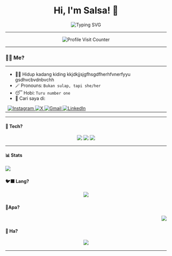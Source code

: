 <h1 align="center">Hi, I'm Salsa! 👋</h1>

<p align="center">
  <img src="https://readme-typing-svg.herokuapp.com?font=Orbitron&size=22&duration=3000&pause=1000&color=11336E&center=true&vCenter=true&width=435&lines=At+Hasanuddin+University;Information+System+Student" alt="Typing SVG" />
</p>

---

<p align="center">
  <img src="https://profile-counter.glitch.me/nabilasalsabilaaa/count.svg" alt="Profile Visit Counter" />
</p>

---

### 😶‍🌫️ Me?
<table width="100%" border="0" cellpadding="100" cellspacing="100">
  <tr>
    <td width="100%" valign="top" align="left">

- 🤦‍♀️ Hidup kadang kiding kkjdkjjsjgfhsgdfherhfvnerfyyu gsdhvcbvdnbvchh
- 🪄 Pronouns: `Bukan sulap, tapi she/her`               
- 😴 Hobi: `Turu number one`                                 
- 📱 Cari saya di:
  
<a href="https://instagram.com/nslsabilaaa_" target="_blank" rel="noopener noreferrer">
  <img src="https://img.shields.io/badge/Instagram-%23E4405F.svg?style=for-the-badge&logo=instagram&logoColor=white" alt="Instagram">
</a>
<a href="https://x.com/bwakekoqq" target="_blank" rel="noopener noreferrer">
  <img src="https://img.shields.io/badge/X-%23181717.svg?style=for-the-badge&logo=x&logoColor=white" alt="X">
</a>
<a href="mailto:naabiilasalsabilaa@gmail.com" target="_blank" rel="noopener noreferrer">
  <img src="https://img.shields.io/badge/Gmail-%23FFFFFF.svg?style=for-the-badge&logo=gmail&logoColor=D14836" alt="Gmail">
</a>
<a href="https://www.linkedin.com/in/nabila-salsabila-964511358" target="_blank" rel="noopener noreferrer">
  <img src="https://img.shields.io/badge/LinkedIn-%230077B5.svg?style=for-the-badge&logo=linkedin&logoColor=white" alt="LinkedIn">
</a>
  </td>
  <td width="100%" valign="top" align="right">
    <img src="https://raw.githubusercontent.com/nabilasalsabilaaa/nabilasalsabilaaa/main/no-wakeup.gif" width="400" />
  </td>
</tr>
</table>

--- 

#### 🧰 Tech?
<p align="center">
  <img src="https://img.shields.io/badge/Git-F05032?style=for-the-badge&logo=git&logoColor=white" width="200"/>
  <img src="https://img.shields.io/badge/GitHub-181717?style=for-the-badge&logo=github&logoColor=white" width="100"/>
  <img src="https://img.shields.io/badge/VS%20Code-007ACC?style=for-the-badge&logo=visual-studio-code&logoColor=white" width="50"/>
</p>

---

#### 📊 Stats
<p align="left">
  <img src="https://github-readme-stats.vercel.app/api?username=nabilasalsabilaaa&show_icons=true&theme=nightowl" width="400" />
</p>

#### 🐦‍⬛ Lang?
<p align="center">
  <img src="https://github-readme-stats.vercel.app/api/top-langs/?username=nabilasalsabilaaa&layout=compact&theme=nightowl" width="400" />
</p>

#### 🦤Apa?
<p align="right">
  <img src="https://github-readme-streak-stats.herokuapp.com?user=nabilasalsabilaaa&theme=nightowl&hide_border=false" width="400" />
</p>

#### 🐧 Ha?
<p align="center">
  <img src="https://github-profile-trophy.vercel.app/?username=nabilasalsabilaaa&theme=nightowl&margin-w=10&margin-h=10&no-bg=true&no-frame=true" />
</p>

---
